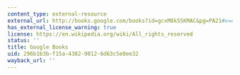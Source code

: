 ```yaml
---
content_type: external-resource
external_url: http://books.google.com/books?id=gcxM8kSSKMAC&pg=PA21#v=onepage
has_external_license_warning: true
license: https://en.wikipedia.org/wiki/All_rights_reserved
status: ''
title: Google Books
uid: 296b1b3b-f15a-4382-9012-6d63c5e0ee32
wayback_url: ''
---
```

